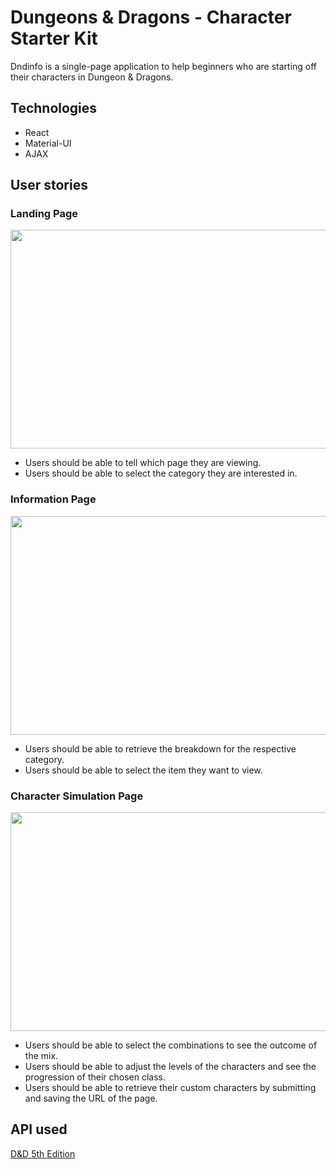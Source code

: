 # Dungeons & Dragons - Character Starter Kit
Dndinfo is a single-page application to help beginners who are starting off their characters in Dungeon & Dragons.

## Technologies
* React
* Material-UI
* AJAX

## User stories
### Landing Page
<img src="https://drive.google.com/uc?export=view&id=1lQGsXtQTRXjcGG9DY4iYq_ecevmYIWDh" width="700" height="350">

* Users should be able to tell which page they are viewing.
* Users should be able to select the category they are interested in.

### Information Page
<img src="https://drive.google.com/uc?export=view&id=12zvnO5PqPdCSDnh-EbiMc1ymJ35gl1Be" width="700" height="350">

* Users should be able to retrieve the breakdown for the respective category. 
* Users should be able to select the item they want to view.  

### Character Simulation Page
<img src="https://drive.google.com/uc?export=view&id=1Eox4QyMQwUhM2-l35-cfcx97R9H3kV67" width="700" height="350">

* Users should be able to select the combinations to see the outcome of the mix.
* Users should be able to adjust the levels of the characters and see the progression of their chosen class.
* Users should be able to retrieve their custom characters by submitting and saving the URL of the page.

## API used
[D&D 5th Edition](http://www.dnd5eapi.co)
